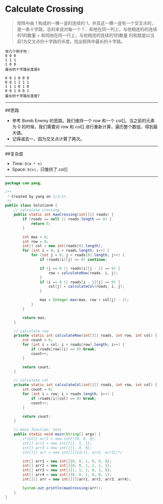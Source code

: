 # Calculate Crossing

> 矩阵中由 1 构成的一横一竖的连续的 1，并且这一横一竖有一个交叉点的，是一条十字路。总的来说对每一个 1：  和他在同一列上，与他相连的的连续的1的数量 + 和同他在同一行上，与他相连的连续的1的数量 的和就是以当前1为交叉点的十字路的长度。找出矩阵中最长的十字路。 

```
举几个例子吧：
0 0 0
1 1 1
1 0 0   
最长的十字路长度是4

0 0 1 0 0 0
0 0 1 1 1 1
1 1 1 0 1 0
0 0 1 0 0 1
最长的十字路长度是7
```

--------
##思路
* 参考 Bomb Enemy 的思路。我们维持一个 row 和一个 col[]。当之前的元素为 0 的时候，我们需要对 row 和 col[] 进行重新计算，遍历整个数组，得到最大值。
* 记得减去一，因为交叉点计算了两次。

----------
##复杂度
* Time: `O(m * n)`
* Space: `O(n)`，只维持了 col[] 

----------


```java
package com.yang;

/**
 * Created by yang on 1/2/17.
 */
public class Solution4 {
    // calculate crossing
    public static int maxCrossing(int[][] roads) {
        if (roads == null || roads.length == 0) {
            return 0;
        }

        int max = 0;
        int row = 0;
        int[] col = new int[roads[0].length];
        for (int i = 0; i < roads.length; i++) {
            for (int j = 0; j < roads[0].length; j++) {
                if (roads[i][j] == 0) continue;

                if (j == 0 || roads[i][j - 1] == 0) {
                    row = calculateRow(roads, i, j);
                }
                if (i == 0 || roads[i - 1][j] == 0) {
                    col[j] = calculateCol(roads, i, j);
                }

                max = Integer.max(max, row + col[j] - 1);
            }
        }

        return max;
    }

    // calculate row
    private static int calculateRow(int[][] roads, int row, int col) {
        int count = 0;
        for (int i = col; i < roads[row].length; i++) {
            if (roads[row][i] == 0) break;
            count++;
        }

        return count;
    }

    // calculate col
    private static int calculateCol(int[][] roads, int row, int col) {
        int count = 0;
        for (int i = row; i < roads.length; i++) {
            if (roads[i][col] == 0) break;
            count++;
        }

        return count;
    }

    // main function, test
    public static void main(String[] args) {
        /*int[] arr1 = new int[]{0, 0, 0};
        int[] arr2 = new int[]{1, 1, 1};
        int[] arr3 = new int[]{1, 0, 0};
        int[][] arr = new int[][]{arr1, arr2, arr3};*/

        int[] arr1 = new int[]{0, 0, 1, 0, 0, 0};
        int[] arr2 = new int[]{0, 0, 1, 1, 1, 1};
        int[] arr3 = new int[]{1, 1, 1, 0, 1, 0};
        int[] arr4 = new int[]{0, 0, 1, 0, 0, 1};
        int[][] arr = new int[][]{arr1, arr2, arr3, arr4};

        System.out.println(maxCrossing(arr));
    }
}

```


